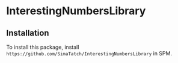 # InterestingNumbersLibrary

## Installation 

To install this package, install `https://github.com/SimaTatch/InterestingNumbersLibrary` in SPM.
